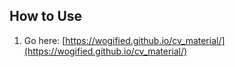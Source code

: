 ## How to Use

1. Go here: [https://wogified.github.io/cv_material/](https://wogified.github.io/cv_material/)
